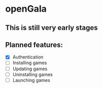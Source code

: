 # openGala

## This is still very early stages

## Planned features:

- [x] Authentication
- [ ] Installing games
- [ ] Updating games
- [ ] Uninstalling games
- [ ] Launching games
